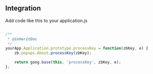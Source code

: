 
Integration
-------

Add code like this to your application.js

```javascript

/**
 * @inheritDoc
 */
yourApp.Application.prototype.processKey = function(zbKey, e) {
	zb.popups.About.processKey(zbKey);

	return goog.base(this, 'processKey', zbKey, e);
};
```
